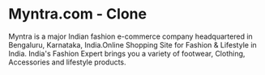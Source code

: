# Myntra.com - Clone
Myntra is a major Indian fashion e-commerce company headquartered in Bengaluru, Karnataka, India.Online Shopping Site for Fashion &amp; Lifestyle in India. India's Fashion Expert brings you a variety of footwear, Clothing, Accessories and lifestyle products.
